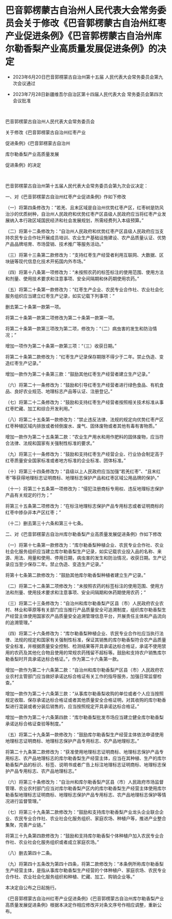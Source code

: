 # 巴音郭楞蒙古自治州人民代表大会常务委员会关于修改《巴音郭楞蒙古自治州红枣产业促进条例》《巴音郭楞蒙古自治州库尔勒香梨产业高质量发展促进条例》的决定

- 2023年6月20日巴音郭楞蒙古自治州第十五届
人民代表大会常务委员会第九次会议通过

- 2023年7月28日新疆维吾尔自治区第十四届人民代表大会
常务委员会第四次会议批准

<!-- INFO END -->

​

巴音郭楞蒙古自治州人民代表大会常务委员会

关于修改《巴音郭楞蒙古自治州红枣产业

促进条例》《巴音郭楞蒙古自治州

库尔勒香梨产业高质量发展

促进条例》的决定

​

巴音郭楞蒙古自治州第十五届人民代表大会常务委员会第九次会议决定：

一、对《巴音郭楞蒙古自治州红枣产业促进条例》作如下修改

（一）将第四条修改为：“若羌、且末区域是自治州优势红枣产区，红枣树是防风治沙的优质树种，自治州人民政府和优势红枣产区县级人民政府应当将红枣产业发展纳入本行政区域国民经济和社会发展规划，所需经费列入本级预算。”

（二）将第十二条修改为：“自治州人民政府和优势红枣产区县级人民政府应当支持农民专业合作社开展成员培训、农业生产基础设施建设、农产品质量认证、优势产品品牌培育、市场营销、技术推广等服务活动。”

（三）将第十三条第二款修改为：“支持红枣生产经营者利用互联网、大数据、区块链等现代信息化技术开拓国内外市场。”

（四）将第十八条第一项修改为：“未按照农药的标签标注的使用范围、使用方法和剂量、使用技术要求和注意事项、安全间隔期和休药期使用农药。”

（五）将第二十条第一款修改为：“红枣生产企业、农民专业合作社、农业社会化服务组织应当建立红枣生产记录，如实记载下列事项：”

删去第二十条第一款第一项。

将第二十条第一款第二项修改为第二十条第一款第一项。

将第二十条第一款第三项改为第二项，修改为：“（二）病虫害的发生和防治情况；”

增加一项作为第二十条第一款第三项：“（三）收获日期。”

将第二十条第二款修改为：“红枣生产记录保存期限不得少于二年。禁止伪造、变造红枣生产记录。”

增加一款作为第二十条第三款：“鼓励其他红枣生产经营者建立生产记录。”

（六）将第二十一条修改为：“鼓励和引导红枣生产经营者进行绿色食品、有机食品、良好农业规范、地理标志产品等认证、注册登记。”

（七）将第二十二条修改为：“鼓励和支持红枣生产经营者按照相关技术标准从事红枣贮藏、加工和综合开发利用。”

（八）将第二十五条第一款修改为：“禁止违反法律、法规的规定向优势红枣产区红枣种植区域内排放或者倾倒废水、废气、固体废物或者其他有毒有害物质。”

增加一款作为第二十五条第二款：“农业生产用水和用作肥料的固体废物，应当符合法律、法规和国家有关强制性标准的要求。”

（九）将第三十一条修改为：“鼓励和支持红枣生产经营企业、行业协会制定高于红枣质量安全国家标准或者地方标准的企业标准、团体标准。”

（十）将第三十四条修改为：“县级以上人民政府应当加强“若羌红枣”、“且末红枣”等获得地理标志证明商标、地理标志保护产品和红枣区域公用品牌的保护。”

（十一）将第三十五条第一项修改为：“侵犯注册商标专用权、违反地理标志保护产品有关规定的行为；”

将第三十五条第二项修改为：“在标注地理标志保护产品专用标志或者证明商标的红枣中掺杂非本产区红枣；”

（十二）删去第三十六条和第三十七条。

二、对《巴音郭楞蒙古自治州库尔勒香梨产业高质量发展促进条例》作如下修改

（一）将第十七条第一款修改为：“库尔勒香梨种植企业、农民专业合作社、农业社会化服务组织应当建立库尔勒香梨生产记录，如实记载农业投入品的名称、来源、用法、用量和使用、停用日期，病虫害的发生和防治情况，收获日期。生产记录应当至少保存二年。禁止伪造、变造生产记录。”

将第十七条第二款修改为：“鼓励其他库尔勒香梨种植者建立生产记录。”

（二）将第二十二条第二项修改为：“未按照农药的标签标注的使用范围、使用方法和剂量、使用技术要求和注意事项、安全间隔期和休药期使用农药；”

（三）将第二十三条修改为：“自治州和库尔勒香梨产区县（市）人民政府农业农村、林业和草原等有关部门应当推行产品质量安全可追溯制度，组织库尔勒香梨生产经营主体使用国家农产品质量安全追溯管理信息平台，开展责任主体和产品流向的追溯管理。”

（四）将第二十六条修改为：“库尔勒香梨种植企业、农民专业合作社应当执行法律、法规的规定和国家有关强制性标准，保证其销售的库尔勒香梨符合农产品质量安全标准，并根据质量安全控制、检测结果等开具承诺达标合格证，承诺不使用禁用的农药及其他化合物且使用的常规农药残留不超标等。鼓励和支持农户销售库尔勒香梨时开具承诺达标合格证。”，作为第二十六条第一款。

增加一款作为第二十六条第二款：“自治州和库尔勒香梨产区县（市）人民政府农业农村主管部门应当做好承诺达标合格证有关工作的指导服务，加强日常监督检查。”

增加一款作为第二十六条第三款：“从事库尔勒香梨收购的单位或者个人应当按照规定收取、保存承诺达标合格证或者其他质量安全合格证明，对其收购的库尔勒香梨进行混装或者分装后销售的，应当按照规定开具承诺达标合格证。”

增加一款作为第二十六条第四款：“库尔勒香梨批发市场应当建立健全库尔勒香梨承诺达标合格证查验等制度。”

（五）将第二十九条第一款修改为：“鼓励库尔勒香梨生产经营主体依法申请使用地理标志证明商标、地理标志保护产品专用标志、农产品地理标志。”

将第二十九条第二款修改为：“获准使用地理标志证明商标、地理标志保护产品专用标志、农产品地理标志的库尔勒香梨生产经营主体，应当在其种植、生产的库尔勒香梨产品的标识、标签、说明书或者广告上标注地理标志证明商标、地理标志保护产品专用标志、农产品地理标志。”

（六）将第三十条修改为：“自治州和库尔勒香梨产区县（市）人民政府市场监督管理、农业农村部门应当对库尔勒香梨产区内的库尔勒香梨生产经营主体使用库尔勒香梨地理标志证明商标、地理标志保护产品专用标志、农产品地理标志保护等情况进行监督管理。”

（七）将第三十九条第二款修改为：“鼓励和支持库尔勒香梨产业龙头企业联合企业、农民专业合作社、农业社会化服务组织、家庭农场、种植户等，推进产业整合集聚，完善产业链。”

将第三十九条第四款修改为：“鼓励和支持库尔勒香梨个体种植户加入农民专业合作社、农业社会化服务组织或者成立家庭农场。”

（八）删去第四十二条。

（九）将第四十五条改为第四十四条，将第二款修改为：“本条例所称库尔勒香梨生产经营主体，是指从事库尔勒香梨生产经营的个体种植户、家庭农场、农民专业合作社、农业社会化服务组织和种植、贮藏、加工、购销企业等。”

本决定自公布之日起施行。

《巴音郭楞蒙古自治州红枣产业促进条例》《巴音郭楞蒙古自治州库尔勒香梨产业高质量发展促进条例》根据本决定作相应修改并对条文序号作相应调整，重新公布。
